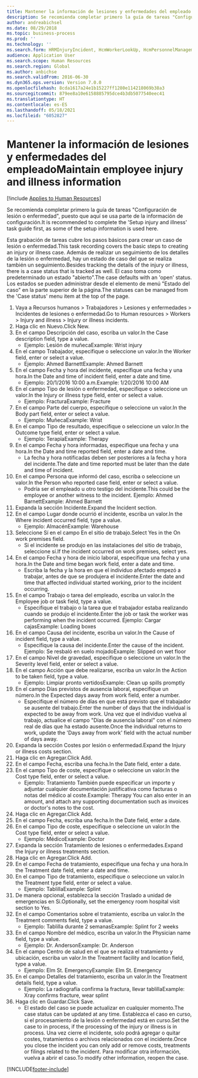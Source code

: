 ```yaml
---
title: Mantener la información de lesiones y enfermedades del empleado
description: Se recomienda completar primero la guía de tareas "Configuración de lesión o enfermedad", puesto que aquí se usa parte de la información de configuración.
author: andreabichsel
ms.date: 08/29/2018
ms.topic: business-process
ms.prod: ''
ms.technology: ''
ms.search.form: HRMInjuryIncident, HcmWorkerLookUp, HcmPersonnelManagementWorkspace
audience: Application User
ms.search.scope: Human Resources
ms.search.region: Global
ms.author: anbichse
ms.search.validFrom: 2016-06-30
ms.dyn365.ops.version: Version 7.0.0
ms.openlocfilehash: 8cda1617a24e1b15227ff1280e114218069b38a3
ms.sourcegitcommit: 879ee8a10e6158885795dce4b3db5077540eec41
ms.translationtype: HT
ms.contentlocale: es-ES
ms.lasthandoff: 05/18/2021
ms.locfileid: "6052827"
---
```

# <a name="maintain-employee-injury-and-illness-information"></a><span data-ttu-id="facb4-103">Mantener la información de lesiones y enfermedades del empleado</span><span class="sxs-lookup"><span data-stu-id="facb4-103">Maintain employee injury and illness information</span></span>

[!include [Applies to Human Resources](../includes/applies-to-hr.md)]



<span data-ttu-id="facb4-104">Se recomienda completar primero la guía de tareas "Configuración de lesión o enfermedad", puesto que aquí se usa parte de la información de configuración.</span><span class="sxs-lookup"><span data-stu-id="facb4-104">It is recommended to complete the 'Setup injury and illness' task guide first, as some of the setup information is used here.</span></span> 



<span data-ttu-id="facb4-105">Esta grabación de tareas cubre los pasos básicos para crear un caso de lesión o enfermedad.</span><span class="sxs-lookup"><span data-stu-id="facb4-105">This task recording covers the basic steps to creating an injury or illness case.</span></span> <span data-ttu-id="facb4-106">Además de realizar un seguimiento de los detalles de la lesión o enfermedad, hay un estado de caso del que se realiza también un seguimiento.</span><span class="sxs-lookup"><span data-stu-id="facb4-106">Besides tracking the details of the injury or illness, there is a case status that is tracked as well.</span></span>  <span data-ttu-id="facb4-107">El caso toma como predeterminado un estado "abierto".</span><span class="sxs-lookup"><span data-stu-id="facb4-107">The case defaults with an 'open' status.</span></span>  <span data-ttu-id="facb4-108">Los estados se pueden administrar desde el elemento de menú "Estado del caso" en la parte superior de la página.</span><span class="sxs-lookup"><span data-stu-id="facb4-108">The statuses can be managed from the 'Case status' menu item at the top of the page.</span></span>

1. <span data-ttu-id="facb4-109">Vaya a Recursos humanos > Trabajadores > Lesiones y enfermedades > Incidentes de lesiones o enfermedad.</span><span class="sxs-lookup"><span data-stu-id="facb4-109">Go to Human resources > Workers > Injury and illness > Injury or illness incidents.</span></span>
2. <span data-ttu-id="facb4-110">Haga clic en Nuevo.</span><span class="sxs-lookup"><span data-stu-id="facb4-110">Click New.</span></span>
3. <span data-ttu-id="facb4-111">En el campo Descripción del caso, escriba un valor.</span><span class="sxs-lookup"><span data-stu-id="facb4-111">In the Case description field, type a value.</span></span>
    * <span data-ttu-id="facb4-112">Ejemplo: Lesión de muñeca</span><span class="sxs-lookup"><span data-stu-id="facb4-112">Example:  Wrist injury</span></span>  
4. <span data-ttu-id="facb4-113">En el campo Trabajador, especifique o seleccione un valor.</span><span class="sxs-lookup"><span data-stu-id="facb4-113">In the Worker field, enter or select a value.</span></span>
    * <span data-ttu-id="facb4-114">Ejemplo: Ahmed Barnett</span><span class="sxs-lookup"><span data-stu-id="facb4-114">Example: Ahmed Barnett</span></span>  
5. <span data-ttu-id="facb4-115">En el campo Fecha y hora del incidente, especifique una fecha y una hora.</span><span class="sxs-lookup"><span data-stu-id="facb4-115">In the Date and time of incident field, enter a date and time.</span></span>
    * <span data-ttu-id="facb4-116">Ejemplo: 20/1/2016 10:00 a.m.</span><span class="sxs-lookup"><span data-stu-id="facb4-116">Example:  1/20/2016 10:00 AM</span></span>  
6. <span data-ttu-id="facb4-117">En el campo Tipo de lesión o enfermedad, especifique o seleccione un valor.</span><span class="sxs-lookup"><span data-stu-id="facb4-117">In the Injury or illness type field, enter or select a value.</span></span>
    * <span data-ttu-id="facb4-118">Ejemplo: Fractura</span><span class="sxs-lookup"><span data-stu-id="facb4-118">Example:  Fracture</span></span>  
7. <span data-ttu-id="facb4-119">En el campo Parte del cuerpo, especifique o seleccione un valor.</span><span class="sxs-lookup"><span data-stu-id="facb4-119">In the Body part field, enter or select a value.</span></span>
    * <span data-ttu-id="facb4-120">Ejemplo: Muñeca</span><span class="sxs-lookup"><span data-stu-id="facb4-120">Example:  Wrist</span></span>  
8. <span data-ttu-id="facb4-121">En el campo Tipo de resultado, especifique o seleccione un valor.</span><span class="sxs-lookup"><span data-stu-id="facb4-121">In the Outcome type field, enter or select a value.</span></span>
    * <span data-ttu-id="facb4-122">Ejemplo: Terapia</span><span class="sxs-lookup"><span data-stu-id="facb4-122">Example:  Therapy</span></span>  
9. <span data-ttu-id="facb4-123">En el campo Fecha y hora informadas, especifique una fecha y una hora.</span><span class="sxs-lookup"><span data-stu-id="facb4-123">In the Date and time reported field, enter a date and time.</span></span>
    * <span data-ttu-id="facb4-124">La fecha y hora notificadas deben ser posteriores a la fecha y hora del incidente.</span><span class="sxs-lookup"><span data-stu-id="facb4-124">The date and time reported must be later than the date and time of incident.</span></span>  
10. <span data-ttu-id="facb4-125">En el campo Persona que informó del caso, escriba o seleccione un valor.</span><span class="sxs-lookup"><span data-stu-id="facb4-125">In the Person who reported case field, enter or select a value.</span></span>
    * <span data-ttu-id="facb4-126">Podría ser el empleado u otro testigo del incidente.</span><span class="sxs-lookup"><span data-stu-id="facb4-126">This could be the employee or another witness to the incident.</span></span>  <span data-ttu-id="facb4-127">Ejemplo: Ahmed Barnett</span><span class="sxs-lookup"><span data-stu-id="facb4-127">Example: Ahmed Barnett</span></span>  
11. <span data-ttu-id="facb4-128">Expanda la sección Incidente.</span><span class="sxs-lookup"><span data-stu-id="facb4-128">Expand the Incident section.</span></span>
12. <span data-ttu-id="facb4-129">En el campo Lugar donde ocurrió el incidente, escriba un valor.</span><span class="sxs-lookup"><span data-stu-id="facb4-129">In the Where incident occurred field, type a value.</span></span>
    * <span data-ttu-id="facb4-130">Ejemplo: Almacén</span><span class="sxs-lookup"><span data-stu-id="facb4-130">Example:  Warehouse</span></span>  
13. <span data-ttu-id="facb4-131">Seleccione Sí en el campo En el sitio de trabajo.</span><span class="sxs-lookup"><span data-stu-id="facb4-131">Select Yes in the On work premises field.</span></span>
    * <span data-ttu-id="facb4-132">Si el incidente se produjo en las instalaciones del sitio de trabajo, seleccione sí.</span><span class="sxs-lookup"><span data-stu-id="facb4-132">If the incident occurred on work premises, select yes.</span></span>  
14. <span data-ttu-id="facb4-133">En el campo Fecha y hora de inicio laboral, especifique una fecha y una hora.</span><span class="sxs-lookup"><span data-stu-id="facb4-133">In the Date and time began work field, enter a date and time.</span></span>
    * <span data-ttu-id="facb4-134">Escriba la fecha y la hora en que el individuo afectado empezó a trabajar, antes de que se produjera el incidente.</span><span class="sxs-lookup"><span data-stu-id="facb4-134">Enter the date and time that affected individual started working, prior to the incident occurring.</span></span>  
15. <span data-ttu-id="facb4-135">En el campo Trabajo o tarea del empleado, escriba un valor.</span><span class="sxs-lookup"><span data-stu-id="facb4-135">In the Employee job or task field, type a value.</span></span>
    * <span data-ttu-id="facb4-136">Especifique el trabajo o la tarea que el trabajador estaba realizando cuando se produjo el incidente.</span><span class="sxs-lookup"><span data-stu-id="facb4-136">Enter the job or task the worker was performing when the incident occurred.</span></span>  <span data-ttu-id="facb4-137">Ejemplo: Cargar cajas</span><span class="sxs-lookup"><span data-stu-id="facb4-137">Example:  Loading boxes</span></span>  
16. <span data-ttu-id="facb4-138">En el campo Causa del incidente, escriba un valor.</span><span class="sxs-lookup"><span data-stu-id="facb4-138">In the Cause of incident field, type a value.</span></span>
    * <span data-ttu-id="facb4-139">Especifique la causa del incidente.</span><span class="sxs-lookup"><span data-stu-id="facb4-139">Enter the cause of the incident.</span></span>  <span data-ttu-id="facb4-140">Ejemplo: Se resbaló en suelo mojado</span><span class="sxs-lookup"><span data-stu-id="facb4-140">Example:  Slipped on wet floor</span></span>  
17. <span data-ttu-id="facb4-141">En el campo Nivel de gravedad, especifique o seleccione un valor.</span><span class="sxs-lookup"><span data-stu-id="facb4-141">In the Severity level field, enter or select a value.</span></span>
18. <span data-ttu-id="facb4-142">En el campo Acción que debe realizarse, escriba un valor.</span><span class="sxs-lookup"><span data-stu-id="facb4-142">In the Action to be taken field, type a value.</span></span>
    * <span data-ttu-id="facb4-143">Ejemplo: Limpiar pronto vertidos</span><span class="sxs-lookup"><span data-stu-id="facb4-143">Example:  Clean up spills promptly</span></span>  
19. <span data-ttu-id="facb4-144">En el campo Días previstos de ausencia laboral, especifique un número.</span><span class="sxs-lookup"><span data-stu-id="facb4-144">In the Expected days away from work field, enter a number.</span></span>
    * <span data-ttu-id="facb4-145">Especifique el número de días en que está previsto que el trabajador se ausente del trabajo.</span><span class="sxs-lookup"><span data-stu-id="facb4-145">Enter the number of days that the individual is expected to be away from work.</span></span>  <span data-ttu-id="facb4-146">Una vez que el individuo vuelva al trabajo, actualice el campo "Días de ausencia laboral" con el número real de días que ha estado ausente.</span><span class="sxs-lookup"><span data-stu-id="facb4-146">Once the individual returns to work, update the 'Days away from work' field with the actual number of days away.</span></span>  
20. <span data-ttu-id="facb4-147">Expanda la sección Costes por lesión o enfermedad.</span><span class="sxs-lookup"><span data-stu-id="facb4-147">Expand the Injury or illness costs section.</span></span>
21. <span data-ttu-id="facb4-148">Haga clic en Agregar.</span><span class="sxs-lookup"><span data-stu-id="facb4-148">Click Add.</span></span>
22. <span data-ttu-id="facb4-149">En el campo Fecha, escriba una fecha.</span><span class="sxs-lookup"><span data-stu-id="facb4-149">In the Date field, enter a date.</span></span>
23. <span data-ttu-id="facb4-150">En el campo Tipo de coste, especifique o seleccione un valor.</span><span class="sxs-lookup"><span data-stu-id="facb4-150">In the Cost type field, enter or select a value.</span></span>
    * <span data-ttu-id="facb4-151">Ejemplo: Tratamiento También puede especificar un importe y adjuntar cualquier documentación justificativa como facturas o notas del médico al coste.</span><span class="sxs-lookup"><span data-stu-id="facb4-151">Example:  Therapy    You can also enter in an amount, and attach any supporting documentation such as invoices or doctor's notes to the cost.</span></span>  
24. <span data-ttu-id="facb4-152">Haga clic en Agregar.</span><span class="sxs-lookup"><span data-stu-id="facb4-152">Click Add.</span></span>
25. <span data-ttu-id="facb4-153">En el campo Fecha, escriba una fecha.</span><span class="sxs-lookup"><span data-stu-id="facb4-153">In the Date field, enter a date.</span></span>
26. <span data-ttu-id="facb4-154">En el campo Tipo de coste, especifique o seleccione un valor.</span><span class="sxs-lookup"><span data-stu-id="facb4-154">In the Cost type field, enter or select a value.</span></span>
    * <span data-ttu-id="facb4-155">Ejemplo: Médico</span><span class="sxs-lookup"><span data-stu-id="facb4-155">Example: Doctor</span></span>  
27. <span data-ttu-id="facb4-156">Expanda la sección Tratamiento de lesiones o enfermedades.</span><span class="sxs-lookup"><span data-stu-id="facb4-156">Expand the Injury or illness treatments section.</span></span>
28. <span data-ttu-id="facb4-157">Haga clic en Agregar.</span><span class="sxs-lookup"><span data-stu-id="facb4-157">Click Add.</span></span>
29. <span data-ttu-id="facb4-158">En el campo Fecha de tratamiento, especifique una fecha y una hora.</span><span class="sxs-lookup"><span data-stu-id="facb4-158">In the Treatment date field, enter a date and time.</span></span>
30. <span data-ttu-id="facb4-159">En el campo Tipo de tratamiento, especifique o seleccione un valor.</span><span class="sxs-lookup"><span data-stu-id="facb4-159">In the Treatment type field, enter or select a value.</span></span>
    * <span data-ttu-id="facb4-160">Ejemplo: Tablilla</span><span class="sxs-lookup"><span data-stu-id="facb4-160">Example:  Splint</span></span>  
31. <span data-ttu-id="facb4-161">De manera opcional, establezca la sección Traslado a unidad de emergencias en Sí.</span><span class="sxs-lookup"><span data-stu-id="facb4-161">Optionally, set the emergency room hospital visit section to Yes.</span></span>
32. <span data-ttu-id="facb4-162">En el campo Comentarios sobre el tratamiento, escriba un valor.</span><span class="sxs-lookup"><span data-stu-id="facb4-162">In the Treatment comments field, type a value.</span></span>
    * <span data-ttu-id="facb4-163">Ejemplo: Tablilla durante 2 semanas</span><span class="sxs-lookup"><span data-stu-id="facb4-163">Example:  Splint for 2 weeks</span></span>  
33. <span data-ttu-id="facb4-164">En el campo Nombre del médico, escriba un valor.</span><span class="sxs-lookup"><span data-stu-id="facb4-164">In the Physician name field, type a value.</span></span>
    * <span data-ttu-id="facb4-165">Ejemplo: Dr. Anderson</span><span class="sxs-lookup"><span data-stu-id="facb4-165">Example:  Dr. Anderson</span></span>  
34. <span data-ttu-id="facb4-166">En el campo Centro de salud en el que se realiza el tratamiento y ubicación, escriba un valor.</span><span class="sxs-lookup"><span data-stu-id="facb4-166">In the Treatment facility and location field, type a value.</span></span>
    * <span data-ttu-id="facb4-167">Ejemplo: Elm St. Emergency</span><span class="sxs-lookup"><span data-stu-id="facb4-167">Example:  Elm St. Emergency</span></span>  
35. <span data-ttu-id="facb4-168">En el campo Detalles del tratamiento, escriba un valor.</span><span class="sxs-lookup"><span data-stu-id="facb4-168">In the Treatment details field, type a value.</span></span>
    * <span data-ttu-id="facb4-169">Ejemplo: La radiografía confirma la fractura, llevar tablilla</span><span class="sxs-lookup"><span data-stu-id="facb4-169">Example:  Xray confirms fracture, wear splint</span></span>  
36. <span data-ttu-id="facb4-170">Haga clic en Guardar.</span><span class="sxs-lookup"><span data-stu-id="facb4-170">Click Save.</span></span>
    * <span data-ttu-id="facb4-171">El estado del caso se puede actualizar en cualquier momento.</span><span class="sxs-lookup"><span data-stu-id="facb4-171">The case status can be updated at any time.</span></span>  <span data-ttu-id="facb4-172">Establezca el caso en curso, si el procesamiento de la lesión o enfermedad está en curso.</span><span class="sxs-lookup"><span data-stu-id="facb4-172">Set the case to in process, if the processing of the injury or illness is in process.</span></span>  <span data-ttu-id="facb4-173">Una vez cierre el incidente, solo podrá agregar o quitar costes, tratamientos o archivos relacionados con el incidente.</span><span class="sxs-lookup"><span data-stu-id="facb4-173">Once you close the incident you can only add or remove costs, treatments or filings related to the incident.</span></span>  <span data-ttu-id="facb4-174">Para modificar otra información, vuelva a abrir el caso.</span><span class="sxs-lookup"><span data-stu-id="facb4-174">To modify other information, reopen the case.</span></span>  



[!INCLUDE[footer-include](../includes/footer-banner.md)]